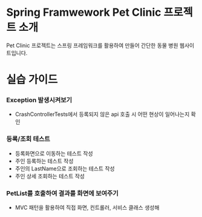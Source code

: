 # Spring Framwework Pet Clinic 프로젝트 소개
Pet Clinic 프로젝트는 스프링 프레임워크를 활용하여 만들어  간단한 동물 병원 웹사이트입니다.

# 실습 가이드
### Exception 발생시켜보기
* CrashControllerTests에서 등록되지 않은 api 호출 시 어떤 현상이 일어나는지 확인

### 등록/조회 테스트
* 등록화면으로 이동하는 테스트 작성
* 주인 등록하는 테스트 작성
* 주인의 LastName으로 조회하는 테스트 작성
* 주인 상세 조회하는 테스트 작성

###  PetList를 호출하여 결과를 화면에 보여주기
* MVC 패턴을 활용하여 직접 화면, 컨트롤러, 서비스 클래스 생성해 
